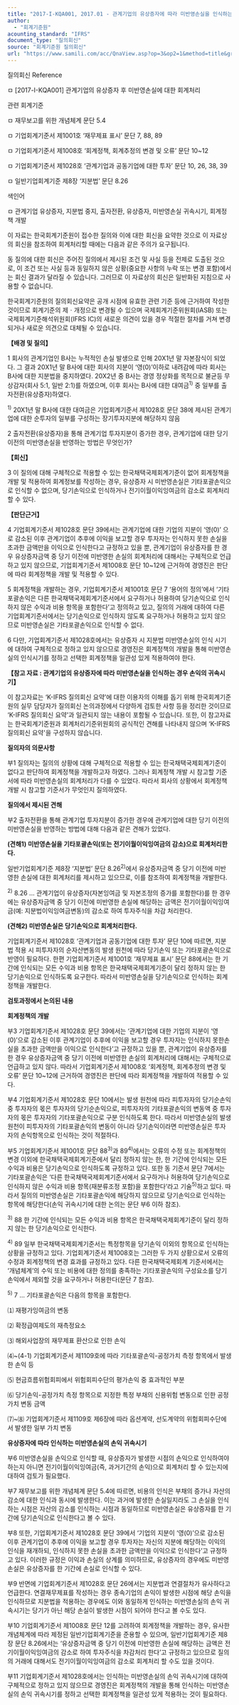```yaml
---
title: "2017-I-KQA001, 2017.01 - 관계기업의 유상증자에 따라 미반영손실을 인식하는 경우 손익의 귀속시기"
author:
  - "회계기준원"
acounting_standard: "IFRS"
document_type: "질의회신"
source: "회계기준원 질의회신"
url: "https://www.samili.com/acc/QnaView.asp?op=3&op2=1&method=title&group=2122-15;1&orgcode=0&searchword=&page=10&code=2017%2DI%2DKQA001%3A20170120"
---
```

질의회신 Reference

ㅁ \[2017-I-KQA001\] 관계기업의 유상증자 후 미반영손실에 대한 회계처리

관련 회계기준

ㅁ 재무보고를 위한 개념체계 문단 5.4

ㅁ 기업회계기준서 제1001호 ‘재무제표 표시’ 문단 7, 88, 89

ㅁ 기업회계기준서 제1008호 ‘회계정책, 회계추정의 변경 및 오류’ 문단 10~12

ㅁ 기업회계기준서 제1028호 ‘관계기업과 공동기업에 대한 투자’ 문단 10, 26, 38, 39

ㅁ 일반기업회계기준 제8장 ‘지분법’ 문단 8.26

색인어

ㅁ 관계기업 유상증자, 지분법 중지, 출자전환, 유상증자, 미반영손실 귀속시기, 회계정책 개발

  

이 자료는 한국회계기준원이 접수한 질의와 이에 대한 회신을 요약한 것으로 이 자료상의 회신을 참조하여 회계처리할 때에는 다음과 같은 주의가 요구됩니다.

동 질의에 대한 회신은 주어진 질의에서 제시된 조건 및 사실 등을 전제로 도출된 것으로, 이 조건 또는 사실 등과 동일하지 않은 상황(중요한 사항의 누락 또는 변경 포함)에서는 회신 결과가 달라질 수 있습니다. 그러므로 이 자료상의 회신은 일반화된 지침으로 사용할 수 없습니다.

한국회계기준원의 질의회신요약은 공개 시점에 유효한 관련 기준 등에 근거하여 작성한 것이므로 회계기준의 제ㆍ개정으로 변경될 수 있으며 국제회계기준위원회(IASB) 또는 국제회계기준해석위원회(IFRS IC)의 새로운 의견이 있을 경우 적절한 절차를 거쳐 변경되거나 새로운 의견으로 대체될 수 있습니다.

  
  

**【배경 및 질의】**

1 회사의 관계기업인 B사는 누적적인 손실 발생으로 인해 20X1년 말 자본잠식이 되었다. 그 결과 20X1년 말 B사에 대한 회사의 지분이 ‘영(0)’이하로 내려감에 따라 회사는 B사에 대한 지분법을 중지하였다. 20X2년 중 B사는 경영 정상화를 목적으로 불균등 무상감자(회사 5:1, 일반 2:1)를 하였으며, 이후 회사는 B사에 대한 대여금<sup>1)</sup> 중 일부를 출자전환(유상증자)하였다.

<sup>1)</sup> 20X1년 말 B사에 대한 대여금은 기업회계기준서 제1028호 문단 38에 제시된 관계기업에 대한 순투자의 일부를 구성하는 장기투자지분에 해당하지 않음

  

2 출자전환(유상증자)을 통해 관계기업 투자지분이 증가한 경우, 관계기업에 대한 당기 이전의 미반영손실을 반영하는 방법은 무엇인가?

  
  

**【회신】**

3 이 질의에 대해 구체적으로 적용할 수 있는 한국채택국제회계기준이 없어 회계정책을 개발 및 적용하여 회계정보를 작성하는 경우, 유상증자 시 미반영손실은 기타포괄손익으로 인식할 수 없으며, 당기손익으로 인식하거나 전기이월이익잉여금의 감소로 회계처리 할 수 있다.

  
  

**【판단근거】**

  

4 기업회계기준서 제1028호 문단 39에서는 관계기업에 대한 기업의 지분이 ‘영(0)’ 으로 감소된 이후 관계기업이 추후에 이익을 보고할 경우 투자자는 인식하지 못한 손실을 초과한 금액만을 이익으로 인식한다고 규정하고 있을 뿐, 관계기업이 유상증자를 한 경우 유상증자금액 중 당기 이전에 미반영한 손실의 회계처리에 대해서는 구체적으로 언급하고 있지 않으므로, 기업회계기준서 제1008호 문단 10~12에 근거하여 경영진은 판단에 따라 회계정책을 개발 및 적용할 수 있다.

  

5 회계정책을 개발하는 경우, 기업회계기준서 제1001호 문단 7 ‘용어의 정의’에서 ‘기타포괄손익은 다른 한국채택국제회계기준서에서 요구하거나 허용하여 당기손익으로 인식하지 않은 수익과 비용 항목을 포함한다’고 정의하고 있고, 질의의 거래에 대하여 다른 기업회계기준서에서는 당기손익으로 인식하지 않도록 요구하거나 허용하고 있지 않으므로 미반영손실은 기타포괄손익으로 인식할 수 없다.

  

6 다만, 기업회계기준서 제1028호에서는 유상증자 시 지분법 미반영손실의 인식 시기에 대하여 구체적으로 정하고 있지 않으므로 경영진은 회계정책의 개발을 통해 미반영손실의 인식시기를 정하고 선택한 회계정책을 일관성 있게 적용하여야 한다.

  

**【참고 자료 : 관계기업의 유상증자에 따라 미반영손실을 인식하는 경우 손익의 귀속시기】**

이 참고자료는 ‘K-IFRS 질의회신 요약’에 대한 이용자의 이해를 돕기 위해 한국회계기준원의 실무 담당자가 질의회신 논의과정에서 다양하게 검토한 사항 등을 정리한 것이므로 ‘K-IFRS 질의회신 요약'과 일관되지 않는 내용이 포함될 수 있습니다. 또한, 이 참고자료는 한국회계기준원과 회계처리기준위원회의 공식적인 견해를 나타내지 않으며 ‘K-IFRS 질의회신 요약'을 구성하지 않습니다.

  

**질의자의 의문사항**

  

부1 질의자는 질의의 상황에 대해 구체적으로 적용할 수 있는 한국채택국제회계기준이 없다고 판단하여 회계정책을 개발하고자 하였다. 그러나 회계정책 개발 시 참고할 기준서에 따라 미반영손실의 회계처리가 다를 수 있었다. 따라서 회사의 상황에서 회계정책 개발 시 참고할 기준서가 무엇인지 질의하였다.

  

**질의에서 제시된 견해**

  

부2 출자전환을 통해 관계기업 투자지분이 증가한 경우에 관계기업에 대한 당기 이전의 미반영손실을 반영하는 방법에 대해 다음과 같은 견해가 있었다.

  

**(견해1) 미반영손실을 기타포괄손익(또는 전기이월이익잉여금의 감소)으로 회계처리한다.**

  

일반기업회계기준 제8장 ‘지분법’ 문단 8.26<sup>2)</sup>에서 유상증자금액 중 당기 이전에 미반영한 손실에 대한 회계처리를 제시하고 있으므로, 이를 참조하여 회계정책을 개발한다.

<sup>2)</sup> 8.26 ... 관계기업이 유상증자(자본잉여금 및 자본조정의 증가를 포함한다)를 한 경우에는 유상증자금액 중 당기 이전에 미반영한 손실에 해당하는 금액은 전기이월이익잉여금(예: 지분법이익잉여금변동)의 감소로 하여 투자주식을 차감 처리한다.

  

**(견해2) 미반영손실은 당기손익으로 회계처리한다.**

  

기업회계기준서 제1028호 ‘관계기업과 공동기업에 대한 투자’ 문단 10에 따르면, 지분법 적용 시 피투자자의 순자산변동의 발생 원천에 따라 당기손익 또는 기타포괄손익으로 반영이 필요하다. 한편 기업회계기준서 제1001호 ‘재무제표 표시’ 문단 88에서는 한 기간에 인식되는 모든 수익과 비용 항목은 한국채택국제회계기준이 달리 정하지 않는 한 당기손익으로 인식하도록 요구한다. 따라서 미반영손실을 당기손익으로 인식하는 회계정책을 개발한다.

  

**검토과정에서 논의된 내용**

  

**회계정책의 개발**

  

부3 기업회계기준서 제1028호 문단 39에서는 ‘관계기업에 대한 기업의 지분이 ‘영(0)’으로 감소된 이후 관계기업이 추후에 이익을 보고할 경우 투자자는 인식하지 못한손실을 초과한 금액만을 이익으로 인식한다’고 규정하고 있을 뿐, 관계기업이 유상증자를 한 경우 유상증자금액 중 당기 이전에 미반영한 손실의 회계처리에 대해서는 구체적으로 언급하고 있지 않다. 따라서 기업회계기준서 제1008호 ‘회계정책, 회계추정의 변경 및 오류’ 문단 10~12에 근거하여 경영진은 판단에 따라 회계정책을 개발하여 적용할 수 있다.

  

부4 기업회계기준서 제1028호 문단 10에서는 발생 원천에 따라 피투자자의 당기순손익 중 투자자의 몫은 투자자의 당기순손익으로, 피투자자의 기타포괄손익의 변동액 중 투자자의 몫은 투자자의 기타포괄손익으로 구분 인식하도록 한다. 따라서 미반영손실의 발생 원천이 피투자자의 기타포괄손익의 변동이 아니라 당기손익이라면 미반영손실은 투자자의 손익항목으로 인식하는 것이 적절하다.

  

부5 기업회계기준서 제1001호 문단 88<sup>3)</sup>과 89<sup>4)</sup>에서는 오류의 수정 또는 회계정책의 변경 이외에 한국채택국제회계기준에서 달리 정하지 않는 한, 한 기간에 인식되는 모든 수익과 비용은 당기손익으로 인식하도록 규정하고 있다. 또한 동 기준서 문단 7에서는 기타포괄손익은 ‘다른 한국채택국제회계기준서에서 요구하거나 허용하여 당기손익으로 인식하지 않은 수익과 비용 항목(재분류조정 포함)을 포함한다’라고 기술<sup>5)</sup>하고 있다. 따라서 질의의 미반영손실은 기타포괄손익에 해당하지 않으므로 당기손익으로 인식하는 항목에 해당한다(손익 귀속시기에 대한 논의는 문단 부6 이하 참조).

<sup>3)</sup> 88 한 기간에 인식되는 모든 수익과 비용 항목은 한국채택국제회계기준이 달리 정하지 않는 한 당기손익으로 인식한다.

<sup>4)</sup> 89 일부 한국채택국제회계기준서는 특정항목을 당기손익 이외의 항목으로 인식하는 상황을 규정하고 있다. 기업회계기준서 제1008호는 그러한 두 가지 상황으로서 오류의 수정과 회계정책의 변경 효과를 규정하고 있다. 다른 한국채택국제회계 기준서에서는 ‘개념체계’의 수익 또는 비용에 대한 정의를 충족하는 기타포괄손익의 구성요소를 당기손익에서 제외할 것을 요구하거나 허용한다(문단 7 참조).

<sup>5)</sup> 7 ... 기타포괄손익은 다음의 항목을 포함한다.

⑴ 재평가잉여금의 변동

⑵ 확정급여제도의 재측정요소

⑶ 해외사업장의 재무제표 환산으로 인한 손익

⑷~(4-1) 기업회계기준서 제1109호에 따라 기타포괄손익-공정가치 측정 항목에서 발생한 손익 등

⑸ 현금흐름위험회피에서 위험회피수단의 평가손익 중 효과적인 부분

⑹ 당기손익-공정가치 측정 항목으로 지정한 특정 부채의 신용위험 변동으로 인한 공정가치 변동 금액

⑺~⑻ 기업회계기준서 제1109호 제6장에 따라 옵션계약, 선도계약의 위험회피수단에서 발생한 일부 가치 변동

  

**유상증자에 따라 인식하는 미반영손실의 손익 귀속시기**

  

부6 미반영손실을 손익으로 인식할 때, 유상증자가 발생한 시점의 손익으로 인식하여야 하는지 아니면 전기이월이익잉여금(즉, 과거기간의 손익)으로 회계처리 할 수 있는지에 대하여 검토가 필요했다.

  

부7 재무보고를 위한 개념체계 문단 5.4에 따르면, 비용의 인식은 부채의 증가나 자산의 감소에 대한 인식과 동시에 발생한다. 이는 과거에 발생한 손실일지라도 그 손실을 인식하는 시점은 자산의 감소를 인식하는 시점과 동일하므로 미반영손실은 유상증자를 한 기간에 당기손익으로 인식한다고 볼 수 있다.

  

부8 또한, 기업회계기준서 제1028호 문단 39에서 ‘기업의 지분이 ‘영(0)’으로 감소된 이후 관계기업이 추후에 이익을 보고할 경우 투자자는 자신의 지분에 해당하는 이익의 인식을 재개하되, 인식하지 못한 손실을 초과한 금액만을 이익으로 인식한다’고 규정하고 있다. 이러한 규정은 이익과 손실의 상계를 의미하므로, 유상증자의 경우에도 미반영손실은 유상증자를 한 기간에 손실로 인식할 수 있다.

  

부9 반면에 기업회계기준서 제1028호 문단 26에서는 지분법과 연결절차가 유사하다고 언급한다. 연결재무제표를 작성하는 경우 종속기업의 손익이 발생한 시점에 해당 손익을 인식하므로 지분법을 적용하는 경우에도 이와 동일하게 인식하는 미반영손실의 손익 귀속시기는 당기가 아닌 해당 손실이 발생한 시점이 되어야 한다고 볼 수도 있다.

  

부10 기업회계기준서 제1008호 문단 12를 고려하여 회계정책을 개발하는 경우, 유사한 개념체계에 따라 제정된 일반기업회계기준을 준용할 수 있으며, 일반기업회계기준 제8장 문단 8.26에서는 ‘유상증자금액 중 당기 이전에 미반영한 손실에 해당하는 금액은 전기이월이익잉여금의 감소로 하여 투자주식을 차감처리 한다’고 규정하고 있으므로 질의의 거래에 대해서도 전기이월이익잉여금의 감소로 회계처리 할 수도 있을 것이다.

  

부11 기업회계기준서 제1028호에서는 인식하는 미반영손실의 손익 귀속시기에 대하여 구체적으로 정하고 있지 않으므로 경영진은 회계정책의 개발을 통해 인식하는 미반영손실의 손익 귀속시기를 정하고 선택한 회계정책을 일관성 있게 적용하는 것이 필요하다.
